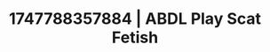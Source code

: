 ---
categories:
- Unspoken desires
- Eye contact kink
- Feather touch
- Simple sex
- Gagging sounds
image: /assets/images/1747788357884.jpg
layout: post
seo:
  description: Featured content with premium Scat Fetish, ABDL Play. HD images available.
  keywords: Scat Fetish, ABDL Play
  og_image: /assets/images/1747788357884.jpg
  schema_type: VisualArtwork
tags:
- ABDL Play
- Scat Fetish
- '#1747788357884'
title: 1747788357884 | ABDL Play Scat Fetish
---